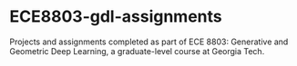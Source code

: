 # ECE8803-gdl-assignments
 Projects and assignments completed as part of ECE 8803: Generative and Geometric Deep Learning, a graduate-level course at Georgia Tech.
